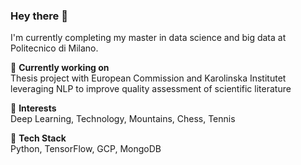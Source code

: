 ### Hey there 👋  

I'm currently completing my master in data science and big data at Politecnico di Milano.  

🔭 **Currently working on**  
Thesis project with European Commission and Karolinska Institutet leveraging NLP to improve quality assessment of scientific literature 

🌱 **Interests**  
Deep Learning, Technology, Mountains, Chess, Tennis 

🐍 **Tech Stack**  
Python, TensorFlow, GCP, MongoDB
<!--
**giacomomiolo/giacomomiolo** is a ✨ _special_ ✨ repository because its `README.md` (this file) appears on your GitHub profile.


